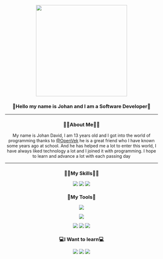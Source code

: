 <div align="center"><img src="https://avatars.githubusercontent.com/u/80553459?v=4" alt="" width="300px">

<h3 align="center">👋Hello my name is Johan and I am a Software Developer👋</h3>
<hr>
<h3 align="center">🙋‍♂️About Me🙋‍♂️ </h3>
<p>My name is Johan David, I am 13 years old and I got into the world of programming thanks
  to <a href="https://github.com/OpenVek">@OpenVek</a> he is a great
  friend who I have known some years ago at school. And he has helped me a lot to enter this world, I have always liked
  technology a lot and I joined it with programming. I hope to learn and advance a lot with each passing day</p>
<hr>










<h3 align="center">👨‍💻My Skills👨‍💻</h3>
  <p>
    <img src="https://img.shields.io/badge/-HTML5-E34F26?logo=HTML5&logoColor=ffffff&style=for-the-badge" />
    <img src="https://img.shields.io/badge/-CSS3-1572B6?logo=CSS3&logoColor=ffffff&style=for-the-badge" />
    <img src="https://img.shields.io/badge/-JavaScript-F7DF1E?logo=JavaScript&logoColor=1A1A1A&style=for-the-badge" />
  
  </p>

<h3 align="center">🧰My Tools🧰</h3>

  <img src="https://img.shields.io/badge/-Windows-0078D6?logo=Windows&logoColor=ffffff&style=for-the-badge" />

  <img
    src="https://img.shields.io/badge/-Visual Studio-5C2D91?logo=Visual-Studio&logoColor=ffffff&style=for-the-badge" />

  <img src="https://img.shields.io/badge/-vscode-007ACC?logo=Visual-Studio-Code&logoColor=ffffff&style=for-the-badge" />

  <img src="https://img.shields.io/badge/-GitHub-181717?logo=GitHub&logoColor=ffffff&style=for-the-badge" />


  <img src="https://img.shields.io/badge/-Chrome-4285F4?logo=Google-Chrome&logoColor=ffffff&style=for-the-badge" />


<h3 align="center">💻I Want to learn💻</h3>
<p align="center">

  <img src="https://img.shields.io/badge/-Java-ED8B00?logo=Java&logoColor=ffffff&style=for-the-badge" />

  <img src="https://img.shields.io/badge/-Python-3776AB?logo=Python&logoColor=ffffff&style=for-the-badge" />

  <img src="https://img.shields.io/badge/-C-A8B9CC?logo=C&logoColor=1A1A1A&style=for-the-badge" />

</p>

</div>
